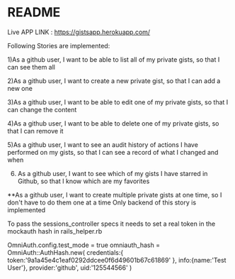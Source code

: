 # README


Live APP LINK : https://gistsapp.herokuapp.com/

Following Stories are implemented:

1)As a github user, I want to be able to list all of my private gists, so that I can see them all

2)As a github user, I want to create a new private gist, so that I can add a new one

3)As a github user, I want to be able to edit one of my private gists, so that I can change the content

4)As a github user, I want to be able to delete one of my private gists, so that I can remove it

5)As a github user, I want to see an audit history of actions I have performed on my gists, so that I can see a record of what I changed and when

6) As a github user, I want to see which of my gists I have starred in Github, so that I know which are my favorites 

**As a github user, I want to create multiple private gists at one time, so I don't have to do them one at a time
Only backend of this story is implemented


To pass the sessions_controller specs it needs to set a real token in the mockauth hash in rails_helper.rb

OmniAuth.config.test_mode = true
  omniauth_hash = OmniAuth::AuthHash.new(
    credentials:{
        token:'9a1a45e4c1eaf0292ddcee0f6d49601b67c61869'
      },
      info:{name:'Test User'},
      provider:'github',
      uid:'125544566'
    )

